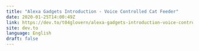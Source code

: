 ```yaml
---
title: "Alexa Gadgets Introduction - Voice Controlled Cat Feeder"
date: 2020-01-25T14:00:49Z
link: https://dev.to/t04glovern/alexa-gadgets-introduction-voice-controlled-cat-feeder-3ne0?utm_medium=RSS&utm_source=news.12bit.vn
site: dev.to
language: English
draft: false
---
```

